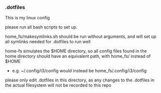 ### .dotfiles

This is my linux config


please run all bash scripts to set up.

home_fs/makesymlinks.sh should be run without arguments, and will set up all symlinks needed for .dotfiles to run well

home-fs simulates the $HOME directory, so all config files found in the home directory should have an equivalent path, with home_fs/ instead of $HOME
 - e.g. ~/.config/i3/config would instead be home_fs/.config/i3/config


please only edit .dotfiles in this directory, as any changes to the .dotfiles in the actual filesystem will not be recorded to this repo

